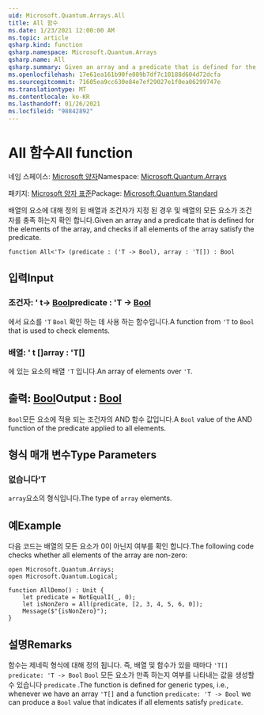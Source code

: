 ```yaml
---
uid: Microsoft.Quantum.Arrays.All
title: All 함수
ms.date: 1/23/2021 12:00:00 AM
ms.topic: article
qsharp.kind: function
qsharp.namespace: Microsoft.Quantum.Arrays
qsharp.name: All
qsharp.summary: Given an array and a predicate that is defined for the elements of the array, and checks if all elements of the array satisfy the predicate.
ms.openlocfilehash: 17e61ea161b90fe089b7df7c10188d604d72dcfa
ms.sourcegitcommit: 71605ea9cc630e84e7ef29027e1f0ea06299747e
ms.translationtype: MT
ms.contentlocale: ko-KR
ms.lasthandoff: 01/26/2021
ms.locfileid: "98842892"
---
```

# <a name="all-function"></a><span data-ttu-id="ca0da-102">All 함수</span><span class="sxs-lookup"><span data-stu-id="ca0da-102">All function</span></span>

<span data-ttu-id="ca0da-103">네임 스페이스: [Microsoft 양자](xref:Microsoft.Quantum.Arrays)</span><span class="sxs-lookup"><span data-stu-id="ca0da-103">Namespace: [Microsoft.Quantum.Arrays](xref:Microsoft.Quantum.Arrays)</span></span>

<span data-ttu-id="ca0da-104">패키지: [Microsoft 양자 표준](https://nuget.org/packages/Microsoft.Quantum.Standard)</span><span class="sxs-lookup"><span data-stu-id="ca0da-104">Package: [Microsoft.Quantum.Standard](https://nuget.org/packages/Microsoft.Quantum.Standard)</span></span>


<span data-ttu-id="ca0da-105">배열의 요소에 대해 정의 된 배열과 조건자가 지정 된 경우 및 배열의 모든 요소가 조건자를 충족 하는지 확인 합니다.</span><span class="sxs-lookup"><span data-stu-id="ca0da-105">Given an array and a predicate that is defined for the elements of the array, and checks if all elements of the array satisfy the predicate.</span></span>

```qsharp
function All<'T> (predicate : ('T -> Bool), array : 'T[]) : Bool
```


## <a name="input"></a><span data-ttu-id="ca0da-106">입력</span><span class="sxs-lookup"><span data-stu-id="ca0da-106">Input</span></span>

### <a name="predicate--t---bool"></a><span data-ttu-id="ca0da-107">조건자: ' t-> [Bool](xref:microsoft.quantum.lang-ref.bool)</span><span class="sxs-lookup"><span data-stu-id="ca0da-107">predicate : 'T -> [Bool](xref:microsoft.quantum.lang-ref.bool)</span></span>

<span data-ttu-id="ca0da-108">에서 요소를 `'T` `Bool` 확인 하는 데 사용 하는 함수입니다.</span><span class="sxs-lookup"><span data-stu-id="ca0da-108">A function from `'T` to `Bool` that is used to check elements.</span></span>


### <a name="array--t"></a><span data-ttu-id="ca0da-109">배열: ' t []</span><span class="sxs-lookup"><span data-stu-id="ca0da-109">array : 'T[]</span></span>

<span data-ttu-id="ca0da-110">에 있는 요소의 배열 `'T` 입니다.</span><span class="sxs-lookup"><span data-stu-id="ca0da-110">An array of elements over `'T`.</span></span>



## <a name="output--bool"></a><span data-ttu-id="ca0da-111">출력: [Bool](xref:microsoft.quantum.lang-ref.bool)</span><span class="sxs-lookup"><span data-stu-id="ca0da-111">Output : [Bool](xref:microsoft.quantum.lang-ref.bool)</span></span>

<span data-ttu-id="ca0da-112">`Bool`모든 요소에 적용 되는 조건자의 AND 함수 값입니다.</span><span class="sxs-lookup"><span data-stu-id="ca0da-112">A `Bool` value of the AND function of the predicate applied to all elements.</span></span>

## <a name="type-parameters"></a><span data-ttu-id="ca0da-113">형식 매개 변수</span><span class="sxs-lookup"><span data-stu-id="ca0da-113">Type Parameters</span></span>

### <a name="t"></a><span data-ttu-id="ca0da-114">없습니다</span><span class="sxs-lookup"><span data-stu-id="ca0da-114">'T</span></span>

<span data-ttu-id="ca0da-115">`array`요소의 형식입니다.</span><span class="sxs-lookup"><span data-stu-id="ca0da-115">The type of `array` elements.</span></span>

## <a name="example"></a><span data-ttu-id="ca0da-116">예</span><span class="sxs-lookup"><span data-stu-id="ca0da-116">Example</span></span>

<span data-ttu-id="ca0da-117">다음 코드는 배열의 모든 요소가 0이 아닌지 여부를 확인 합니다.</span><span class="sxs-lookup"><span data-stu-id="ca0da-117">The following code checks whether all elements of the array are non-zero:</span></span>

```qsharp
open Microsoft.Quantum.Arrays;
open Microsoft.Quantum.Logical;

function AllDemo() : Unit {
    let predicate = NotEqualI(_, 0);
    let isNonZero = All(predicate, [2, 3, 4, 5, 6, 0]);
    Message($"{isNonZero}");
}
```

## <a name="remarks"></a><span data-ttu-id="ca0da-118">설명</span><span class="sxs-lookup"><span data-stu-id="ca0da-118">Remarks</span></span>

<span data-ttu-id="ca0da-119">함수는 제네릭 형식에 대해 정의 됩니다. 즉, 배열 및 함수가 있을 때마다 `'T[]` `predicate: 'T -> Bool` `Bool` 모든 요소가 만족 하는지 여부를 나타내는 값을 생성할 수 있습니다 `predicate` .</span><span class="sxs-lookup"><span data-stu-id="ca0da-119">The function is defined for generic types, i.e., whenever we have an array `'T[]` and a function `predicate: 'T -> Bool` we can produce a `Bool` value that indicates if all elements satisfy `predicate`.</span></span>